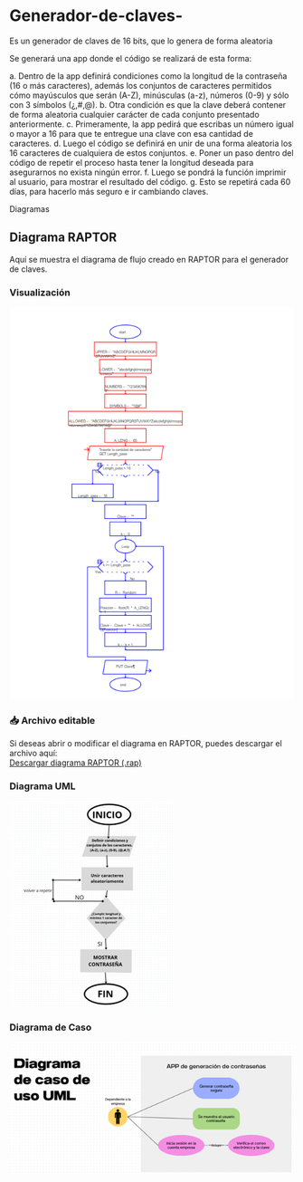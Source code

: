 # Generador-de-claves-
Es un generador de claves de 16 bits, que lo genera de forma aleatoria 

Se generará una app donde el código se realizará de esta forma: 

a.	Dentro de la app definirá condiciones como la longitud de la contraseña (16 o más caracteres), además los conjuntos de caracteres permitidos cómo mayúsculos que serán (A-Z), minúsculas (a-z), números (0-9) y sólo con 3 símbolos (¿,#,@). 
b.	Otra condición es que la clave deberá contener de forma aleatoria cualquier carácter de cada conjunto presentado anteriormente. 
c.	Primeramente, la app pedirá que escribas un número igual o mayor a 16 para que te entregue una clave con esa cantidad de caracteres.
d.	Luego el código se definirá en unir de una forma aleatoria los 16 caracteres de cualquiera de estos conjuntos.
e.	Poner un paso dentro del código de repetir el proceso hasta tener la longitud deseada para asegurarnos no exista ningún error. 
f.	Luego se pondrá la función imprimir al usuario, para mostrar el resultado del código. 
g.	Esto se repetirá cada 60 días, para hacerlo más seguro e ir cambiando claves. 

Diagramas 
## Diagrama RAPTOR

Aquí se muestra el diagrama de flujo creado en RAPTOR para el generador de claves.

### Visualización
![Diagrama RAPTOR](Diagrama_de_raptor.png)

### 📥 Archivo editable
Si deseas abrir o modificar el diagrama en RAPTOR, puedes descargar el archivo aquí:  
[Descargar diagrama RAPTOR (.rap)](Autónomo_2.rap)
### Diagrama UML
![Diagrama UML](Diagrama%20UML.png)

### Diagrama de Caso
![Diagrama de Caso](Diagrama%20de%20caso.png)
